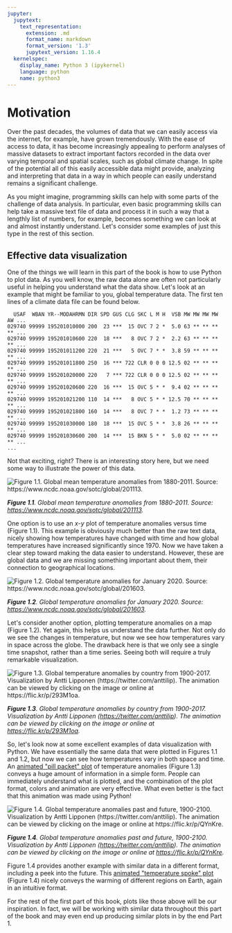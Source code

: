 ```yaml
---
jupyter:
  jupytext:
    text_representation:
      extension: .md
      format_name: markdown
      format_version: '1.3'
      jupytext_version: 1.16.4
  kernelspec:
    display_name: Python 3 (ipykernel)
    language: python
    name: python3
---
```


<!-- #region editable=true slideshow={"slide_type": ""} -->
# Motivation

Over the past decades, the volumes of data that we can easily access via the internet, for example, have grown tremendously. With the ease of access to data, it has become increasingly appealing to perform analyses of massive datasets to extract important factors recorded in the data over varying temporal and spatial scales, such as global climate change. In spite of the potential all of this easily accessible data might provide, analyzing and interpreting that data in a way in which people can easily understand remains a significant challenge.

As you might imagine, programming skills can help with some parts of the challenge of data analysis. In particular, even basic programming skills can help take a massive text file of data and process it in such a way that a lengthly list of numbers, for example, becomes something we can look at and almost instantly understand. Let's consider some examples of just this type in the rest of this section.
<!-- #endregion -->

<!-- #region editable=true slideshow={"slide_type": ""} -->
## Effective data visualization

One of the things we will learn in this part of the book is how to use Python to plot data. As you well know, the raw data alone are often not particularly useful in helping you understand what the data show. Let's look at an example that might be familiar to you, global temperature data. The first ten lines of a climate data file can be found below.

```
  USAF  WBAN YR--MODAHRMN DIR SPD GUS CLG SKC L M H  VSB MW MW MW MW AW ...
029740 99999 195201010000 200  23 ***  15 OVC 7 2 *  5.0 63 ** ** ** ** ...
029740 99999 195201010600 220  18 ***   8 OVC 7 2 *  2.2 63 ** ** ** ** ...
029740 99999 195201011200 220  21 ***   5 OVC 7 * *  3.8 59 ** ** ** ** ...
029740 99999 195201011800 250  16 *** 722 CLR 0 0 0 12.5 02 ** ** ** ** ...
029740 99999 195201020000 220   7 *** 722 CLR 0 0 0 12.5 02 ** ** ** ** ...
029740 99999 195201020600 220  16 ***  15 OVC 5 * *  9.4 02 ** ** ** ** ...
029740 99999 195201021200 110  14 ***   8 OVC 5 * * 12.5 70 ** ** ** ** ...
029740 99999 195201021800 160  14 ***   8 OVC 7 * *  1.2 73 ** ** ** ** ...
029740 99999 195201030000 180  18 ***  15 OVC 5 * *  3.8 26 ** ** ** ** ...
029740 99999 195201030600 200  14 ***  15 BKN 5 * *  5.0 02 ** ** ** ** ...
...
```

Not that exciting, right? There is an interesting story here, but we need some way to illustrate the power of this data.
<!-- #endregion -->

<!-- #region editable=true slideshow={"slide_type": ""} -->
![_**Figure 1.1**. Global mean temperature anomalies from 1880-2011. Source: <https://www.ncdc.noaa.gov/sotc/global/201113>._](../img/temperature-anomalies-over-time.png)

_**Figure 1.1**. Global mean temperature anomalies from 1880-2011. Source: <https://www.ncdc.noaa.gov/sotc/global/201113>._

One option is to use an *x*-*y* plot of temperature anomalies versus time (Figure 1.1). This example is obviously much better than the raw text data, nicely showing how temperatures have changed with time and how global temperatures have increased significantly since 1970. Now we have taken a clear step toward making the data easier to understand. However, these are global data and we are missing something important about them, their connection to geographical locations.
<!-- #endregion -->

![_**Figure 1.2**. Global temperature anomalies for January 2020. Source: <https://www.ncdc.noaa.gov/sotc/global/201603>._](../img/global-temperature-anomalies.png)

_**Figure 1.2**. Global temperature anomalies for January 2020. Source: <https://www.ncdc.noaa.gov/sotc/global/201603>._

Let's consider another option, plotting temperature anomalies on a map (Figure 1.2). Yet again, this helps us understand the data further. Not only do we see the changes in temperature, but now we see how temperatures vary in space across the globe. The drawback here is that we only see a single time snapshot, rather than a time series. Seeing both will require a truly remarkable visualization.


![_**Figure 1.3**. Global temperature anomalies by country from 1900-2017. Visualization by Antti Lipponen (<https://twitter.com/anttilip>). The animation can be viewed by clicking on the image or online at <https://flic.kr/p/293M1oa>._](../img/lipponen-video-1.jpg)

_**Figure 1.3**. Global temperature anomalies by country from 1900-2017. Visualization by Antti Lipponen (<https://twitter.com/anttilip>). The animation can be viewed by clicking on the image or online at <https://flic.kr/p/293M1oa>._

So, let's look now at some excellent examples of data visualization with Python. We have essentially the same data that were plotted in Figures 1.1 and 1.2, but now we can see how temperatures vary in both space and time. An [animated "pill packet" plot]((https://flic.kr/p/293M1oa)) of temperature anomalies (Figure 1.3) conveys a huge amount of information in a simple form. People can immediately understand what is plotted, and the combination of the plot format, colors and animation are very effective. What even better is the fact that this animation was made using Python!


![_**Figure 1.4**. Global temperature anomalies past and future, 1900-2100. Visualization by Antti Lipponen (<https://twitter.com/anttilip>). The animation can be viewed by clicking on the image or online at <https://flic.kr/p/QYnKre>._](../img/lipponen-video-2.jpg)

_**Figure 1.4**. Global temperature anomalies past and future, 1900-2100. Visualization by Antti Lipponen (<https://twitter.com/anttilip>). The animation can be viewed by clicking on the image or online at <https://flic.kr/p/QYnKre>._

Figure 1.4 provides another example with similar data in a different format, including a peek into the future. This [animated "temperature spoke" plot](https://flic.kr/p/QYnKre) (Figure 1.4) nicely conveys the warming of different regions on Earth, again in an intuitive format.

For the rest of the first part of this book, plots like those above will be our inspiration. In fact, we will be working with similar data throughout this part of the book and may even end up producing similar plots in by the end Part 1.
